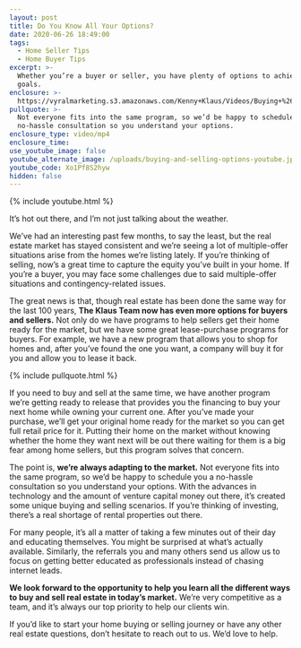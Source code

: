 ```yaml
---
layout: post
title: Do You Know All Your Options?
date: 2020-06-26 18:49:00
tags:
  - Home Seller Tips
  - Home Buyer Tips
excerpt: >-
  Whether you’re a buyer or seller, you have plenty of options to achieve your
  goals.
enclosure: >-
  https://vyralmarketing.s3.amazonaws.com/Kenny+Klaus/Videos/Buying+%26+Selling+Options.mp4
pullquote: >-
  Not everyone fits into the same program, so we’d be happy to schedule you a
  no-hassle consultation so you understand your options.
enclosure_type: video/mp4
enclosure_time:
use_youtube_image: false
youtube_alternate_image: /uploads/buying-and-selling-options-youtube.jpg
youtube_code: Xo1Pf8S2hyw
hidden: false
---
```


{% include youtube.html %}

It’s hot out there, and I’m not just talking about the weather.&nbsp;

We’ve had an interesting past few months, to say the least, but the real estate market has stayed consistent and we’re seeing a lot of multiple-offer situations arise from the homes we’re listing lately. If you’re thinking of selling, now’s a great time to capture the equity you’ve built in your home. If you’re a buyer, you may face some challenges due to said multiple-offer situations and contingency-related issues.&nbsp;

The great news is that, though real estate has been done the same way for the last 100 years, **The Klaus Team now has even more options for buyers and sellers.** Not only do we have programs to help sellers get their home ready for the market, but we have some great lease-purchase programs for buyers. For example, we have a new program that allows you to shop for homes and, after you’ve found the one you want, a company will buy it for you and allow you to lease it back.&nbsp;

{% include pullquote.html %}

If you need to buy and sell at the same time, we have another program we’re getting ready to release that provides you the financing to buy your next home while owning your current one. After you’ve made your purchase, we’ll get your original home ready for the market so you can get full retail price for it. Putting their home on the market without knowing whether the home they want next will be out there waiting for them is a big fear among home sellers, but this program solves that concern.&nbsp;

The point is, **we’re always adapting to the market.** Not everyone fits into the same program, so we’d be happy to schedule you a no-hassle consultation so you understand your options. With the advances in technology and the amount of venture capital money out there, it’s created some unique buying and selling scenarios. If you’re thinking of investing, there’s a real shortage of rental properties out there.&nbsp;

For many people, it’s all a matter of taking a few minutes out of their day and educating themselves. You might be surprised at what’s actually available. Similarly, the referrals you and many others send us allow us to focus on getting better educated as professionals instead of chasing internet leads.&nbsp;

**We look forward to the opportunity to help you learn all the different ways to buy and sell real estate in today’s market.** We’re very competitive as a team, and it’s always our top priority to help our clients win.&nbsp;

If you’d like to start your home buying or selling journey or have any other real estate questions, don’t hesitate to reach out to us. We’d love to help.